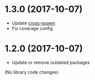 # 1.3.0 (2017-10-07)

- Update [cross-spawn](https://www.npmjs.com/package/cross-spawn)
- Fix coverage config

# 1.2.0 (2017-10-07)

- Update or remove outdated packages

(No library code changes)


